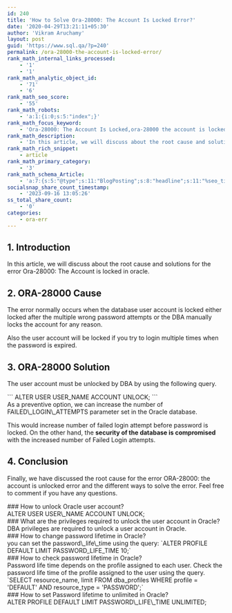 ```yaml
---
id: 240
title: 'How to Solve Ora-28000: The Account Is Locked Error?'
date: '2020-04-29T13:21:11+05:30'
author: 'Vikram Aruchamy'
layout: post
guid: 'https://www.sql.qa/?p=240'
permalink: /ora-28000-the-account-is-locked-error/
rank_math_internal_links_processed:
    - '1'
    - '1'
rank_math_analytic_object_id:
    - '71'
    - '6'
rank_math_seo_score:
    - '55'
rank_math_robots:
    - 'a:1:{i:0;s:5:"index";}'
rank_math_focus_keyword:
    - 'Ora-28000: The Account Is Locked,ora-28000 the account is locked error,ora-28000 the account is locked solution'
rank_math_description:
    - 'In this article, we will discuss about the root cause and solution for the error ORA-28000: The account is locked error in oracle.'
rank_math_rich_snippet:
    - article
rank_math_primary_category:
    - '3'
rank_math_schema_Article:
    - 'a:7:{s:5:"@type";s:11:"BlogPosting";s:8:"headline";s:11:"%seo_title%";s:13:"datePublished";s:20:"%date(Y-m-dTH:i:sP)%";s:12:"dateModified";s:24:"%modified(Y-m-dTH:i:sP)%";s:6:"author";a:2:{s:5:"@type";s:6:"Person";s:4:"name";s:5:"9ezfd";}s:11:"description";s:130:"In this article, we will discuss about the root cause and solution for the error ORA-28000: The account is locked error in oracle.";s:8:"metadata";a:3:{s:5:"title";s:7:"Article";s:9:"isPrimary";b:1;s:4:"type";s:8:"template";}}'
socialsnap_share_count_timestamp:
    - '2023-09-16 13:05:26'
ss_total_share_count:
    - '0'
categories:
    - ora-err
---
```


## <span class="ez-toc-section" id="1_introduction"></span>1. Introduction<span class="ez-toc-section-end"></span>

In this article, we will discuss about the root cause and solutions for the error Ora-28000: The Account is locked in oracle.

## <span class="ez-toc-section" id="2_ora-28000_cause"></span>2. ORA-28000 Cause<span class="ez-toc-section-end"></span>

The error normally occurs when the database user account is locked either locked after the multiple wrong password attempts or the DBA manually locks the account for any reason.

Also the user account will be locked if you try to login multiple times when the password is expired.

## <span class="ez-toc-section" id="3_ora-28000_solution"></span>3. ORA-28000 Solution<span class="ez-toc-section-end"></span>

The user account must be unlocked by DBA by using the following query.

<div class="wp-block-codemirror-blocks-code-block code-block">```
ALTER USER USER_NAME ACCOUNT UNLOCK;
```

</div>As a preventive option, we can increase the number of FAILED\_LOGIN\_ATTEMPTS parameter set in the Oracle database.

This would increase number of failed login attempt before password is locked. On the other hand, the **security of the database is compromised** with the increased number of Failed Login attempts.

## <span class="ez-toc-section" id="4_conclusion"></span>4. Conclusion<span class="ez-toc-section-end"></span>

Finally, we have discussed the root cause for the error ORA-28000: the account is unlocked error and the different ways to solve the error. Feel free to comment if you have any questions.

<div class="rank-math-block" id="rank-math-faq"><div class="rank-math-list "><div class="rank-math-list-item" id="faq-question-1588145977625">### How to unlock Oracle user account?

<div class="rank-math-answer ">ALTER USER USER\_NAME ACCOUNT UNLOCK;

</div></div><div class="rank-math-list-item" id="faq-question-1588146053441">### What are the privileges required to unlock the user account in Oracle? 

<div class="rank-math-answer ">DBA privileges are required to unlock a user account in Oracle.

</div></div><div class="rank-math-list-item" id="faq-question-1588146179398">### How to change password lifetime in Oracle? 

<div class="rank-math-answer ">you can set the password\_life\_time using the query:  
`ALTER PROFILE DEFAULT LIMIT PASSWORD_LIFE_TIME 10;`

</div></div><div class="rank-math-list-item" id="faq-question-1588146263194">### How to check password lifetime in Oracle? 

<div class="rank-math-answer ">Password life time depends on the profile assigned to each user. Check the password life time of the profile assigned to the user using the query.   
`SELECT resource_name, limit FROM dba_profiles WHERE profile = 'DEFAULT' AND resource_type = 'PASSWORD';`

</div></div><div class="rank-math-list-item" id="faq-question-1588146376437">### How to set Password lifetime to unlimited in Oracle?

<div class="rank-math-answer ">ALTER PROFILE DEFAULT LIMIT PASSWORD\_LIFE\_TIME UNLIMITED;

</div></div></div></div>